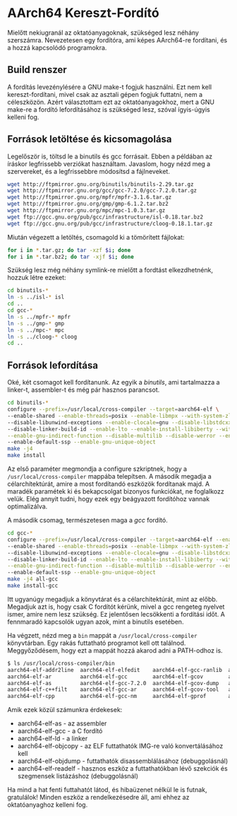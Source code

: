 AArch64 Kereszt-Fordító
=======================

Mielőtt nekiugranál az oktatóanyagoknak, szükséged lesz néhány szerszámra. Nevezetesen egy fordítóra, ami
képes AArch64-re fordítani, és a hozzá kapcsolódó programokra.

Build renszer
-------------

A fordítás levezénylésére a GNU make-t fogjuk használni. Ezt nem kell kereszt-fordítani, mivel csak az asztali gépen
fogjuk futtatni, nem a céleszközön. Azért választottam ezt az oktatóanyagokhoz, mert a GNU make-re a fordító
lefordításához is szükséged lesz, szóval ígyis-úgyis kelleni fog.

Források letöltése és kicsomagolása
------------------------------------

Legelőször is, töltsd le a binutils és gcc forrásait. Ebben a példában az íráskor legfrissebb verziókat használtam.
Javaslom, hogy nézd meg a szervereket, és a legfrissebbre módosítsd a fájlneveket.

```sh
wget http://ftpmirror.gnu.org/binutils/binutils-2.29.tar.gz
wget http://ftpmirror.gnu.org/gcc/gcc-7.2.0/gcc-7.2.0.tar.gz
wget http://ftpmirror.gnu.org/mpfr/mpfr-3.1.6.tar.gz
wget http://ftpmirror.gnu.org/gmp/gmp-6.1.2.tar.bz2
wget http://ftpmirror.gnu.org/mpc/mpc-1.0.3.tar.gz
wget ftp://gcc.gnu.org/pub/gcc/infrastructure/isl-0.18.tar.bz2
wget ftp://gcc.gnu.org/pub/gcc/infrastructure/cloog-0.18.1.tar.gz
```

Miután végezett a letöltés, csomagold ki a tömörített fájlokat:

```sh
for i in *.tar.gz; do tar -xzf $i; done
for i in *.tar.bz2; do tar -xjf $i; done
```

Szükség lesz még néhány symlink-re mielőtt a fordtást elkezdhetnénk, hozzuk létre ezeket:

```sh
cd binutils-*
ln -s ../isl-* isl
cd ..
cd gcc-*
ln -s ../mpfr-* mpfr
ln -s ../gmp-* gmp
ln -s ../mpc-* mpc
ln -s ../cloog-* cloog
cd ..
```

Források lefordítása
--------------------

Oké, két csomagot kell fordítanunk. Az egyik a *binutils*, ami tartalmazza a linker-t, assembler-t és még pár
hasznos parancsot.

```sh
cd binutils-*
configure --prefix=/usr/local/cross-compiler --target=aarch64-elf \
--enable-shared --enable-threads=posix --enable-libmpx --with-system-zlib --with-isl --enable-__cxa_atexit \
--disable-libunwind-exceptions --enable-clocale=gnu --disable-libstdcxx-pch --disable-libssp --enable-plugin \
--disable-linker-build-id --enable-lto --enable-install-libiberty --with-linker-hash-style=gnu --with-gnu-ld\
--enable-gnu-indirect-function --disable-multilib --disable-werror --enable-checking=release --enable-default-pie \
--enable-default-ssp --enable-gnu-unique-object
make -j4
make install
```

Az első paraméter megmondja a configure szkriptnek, hogy a `/usr/local/cross-compiler` mappába telepítsen. A második
megadja a célarchítektúrát, amire a most fordítandó eszközök fordítanak majd. A maradék paramétek ki és bekapcsolgat
bizonyos funkciókat, ne foglalkozz velük. Elég annyit tudni, hogy ezek egy beágyazott fordítóhoz vannak optimalizálva.

A második csomag, természetesen maga a *gcc* fordító.

```sh
cd gcc-*
configure --prefix=/usr/local/cross-compiler --target=aarch64-elf --enable-languages=c \
--enable-shared --enable-threads=posix --enable-libmpx --with-system-zlib --with-isl --enable-__cxa_atexit \
--disable-libunwind-exceptions --enable-clocale=gnu --disable-libstdcxx-pch --disable-libssp --enable-plugin \
--disable-linker-build-id --enable-lto --enable-install-libiberty --with-linker-hash-style=gnu --with-gnu-ld\
--enable-gnu-indirect-function --disable-multilib --disable-werror --enable-checking=release --enable-default-pie \
--enable-default-ssp --enable-gnu-unique-object
make -j4 all-gcc
make install-gcc
```

Itt ugyanúgy megadjuk a könyvtárat és a célarchitektúrát, mint az előbb. Megadjuk azt is, hogy csak C fordítót kérünk,
mivel a gcc rengeteg nyelvet ismer, amire nem lesz szükség. Ez jelentősen lecsökkenti a fordítási időt. A fennmaradó
kapcsolók ugyan azok, mint a binutils esetében.

Ha végzett, nézd meg a `bin` mappát a `/usr/local/cross-compiler` könyvtárban. Egy rakás futtatható programot kell
ott találnod. Meggyőződésem, hogy ezt a mappát hozzá akarod adni a PATH-odhoz is.

```sh
$ ls /usr/local/cross-compiler/bin
aarch64-elf-addr2line  aarch64-elf-elfedit    aarch64-elf-gcc-ranlib  aarch64-elf-ld       aarch64-elf-ranlib
aarch64-elf-ar         aarch64-elf-gcc        aarch64-elf-gcov        aarch64-elf-ld.bfd   aarch64-elf-readelf
aarch64-elf-as         aarch64-elf-gcc-7.2.0  aarch64-elf-gcov-dump   aarch64-elf-nm       aarch64-elf-size
aarch64-elf-c++filt    aarch64-elf-gcc-ar     aarch64-elf-gcov-tool   aarch64-elf-objcopy  aarch64-elf-strings
aarch64-elf-cpp        aarch64-elf-gcc-nm     aarch64-elf-gprof       aarch64-elf-objdump  aarch64-elf-strip
```

Amik ezek közül számunkra érdekesek:
 - aarch64-elf-as - az assembler
 - aarch64-elf-gcc - a C fordító
 - aarch64-elf-ld - a linker
 - aarch64-elf-objcopy - az ELF futtathatók IMG-re való konvertálásához kell
 - aarch64-elf-objdump - futtathatók disassemblálásához (debuggolásnál)
 - aarch64-elf-readelf - hasznos eszköz a futtathatókban lévő szekciók és szegmensek listázáshoz (debuggolásnál)

Ha mind a hat fenti futtahatót látod, és hibaüzenet nélkül le is futnak, gratulálok!
Minden eszköz a rendelkezésedre áll, ami ehhez az oktatóanyaghoz kelleni fog.
